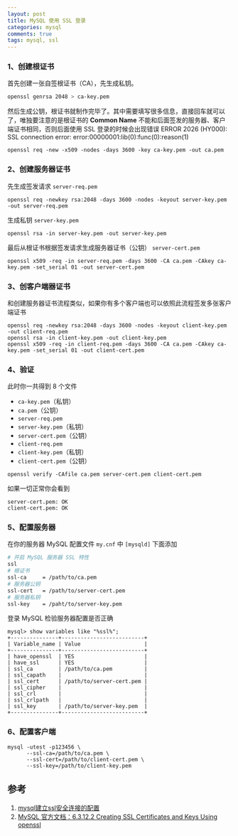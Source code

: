 ```yaml
---
layout: post
title: MySQL 使用 SSL 登录
categories: mysql
comments: true
tags: mysql, ssl
---
```


### 1、创建根证书

首先创建一张自签根证书（CA），先生成私钥。

```sh
openssl genrsa 2048 > ca-key.pem
```
然后生成公钥，根证书就制作完毕了。其中需要填写很多信息，直接回车就可以了，唯独要注意的是根证书的 **Common Name** 不能和后面签发的服务器、客户端证书相同，否则后面使用 SSL 登录的时候会出现错误 ERROR 2026 (HY000): SSL connection error:
error:00000001:lib(0):func(0):reason(1)

```
openssl req -new -x509 -nodes -days 3600 -key ca-key.pem -out ca.pem
```

### 2、创建服务器证书

先生成签发请求 `server-req.pem`

```
openssl req -newkey rsa:2048 -days 3600 -nodes -keyout server-key.pem -out server-req.pem
```

生成私钥 `server-key.pem`

```
openssl rsa -in server-key.pem -out server-key.pem
```

最后从根证书根据签发请求生成服务器证书（公钥） `server-cert.pem`

```
openssl x509 -req -in server-req.pem -days 3600 -CA ca.pem -CAkey ca-key.pem -set_serial 01 -out server-cert.pem
```

### 3、创客户端器证书

和创建服务器证书流程类似，如果你有多个客户端也可以依照此流程签发多张客户端证书

```
openssl req -newkey rsa:2048 -days 3600 -nodes -keyout client-key.pem -out client-req.pem
openssl rsa -in client-key.pem -out client-key.pem
openssl x509 -req -in client-req.pem -days 3600 -CA ca.pem -CAkey ca-key.pem -set_serial 01 -out client-cert.pem
```

### 4、验证

此时你一共得到 8 个文件

* `ca-key.pem`（私钥）
* `ca.pem`（公钥）
* `server-req.pem`
* `server-key.pem`（私钥）
* `server-cert.pem`（公钥）
* `client-req.pem`
* `client-key.pem`（私钥）
* `client-cert.pem`（公钥）

```
openssl verify -CAfile ca.pem server-cert.pem client-cert.pem
```

如果一切正常你会看到

```
server-cert.pem: OK
client-cert.pem: OK
```

### 5、配置服务器

在你的服务器 MySQL 配置文件 `my.cnf` 中 `[mysqld]` 下面添加

```sh
# 开启 MySQL 服务器 SSL 特性
ssl
# 根证书        
ssl-ca     = /path/to/ca.pem
# 服务器公钥
ssl-cert   = /path/to/server-cert.pem
# 服务器私钥
ssl-key    = /paht/to/server-key.pem
```

登录 MySQL 检验服务器配置是否正确

```
mysql> show variables like "%ssl%";
+---------------+--------------------------+
| Variable_name | Value                    |
+---------------+--------------------------+
| have_openssl  | YES                      |
| have_ssl      | YES                      |
| ssl_ca        | /path/to/ca.pem          |
| ssl_capath    |                          |
| ssl_cert      | /path/to/server-cert.pem |
| ssl_cipher    |                          |
| ssl_crl       |                          |
| ssl_crlpath   |                          |
| ssl_key       | /path/to/server-key.pem  |
+---------------+--------------------------+
```

### 6、配置客户端

```
mysql -utest -p123456 \
      --ssl-ca=/path/to/ca.pem \
      --ssl-cert=/path/to/client-cert.pem \
      --ssl-key=/path/to/client-key.pem
```

## 参考

1. [mysql建立ssl安全连接的配置](http://holy2010.blog.51cto.com/1086044/509973)
2. [MySQL 官方文档：6.3.12.2 Creating SSL Certificates and Keys Using openssl](http://dev.mysql.com/doc/refman/5.7/en/creating-ssl-files-using-openssl.html)

